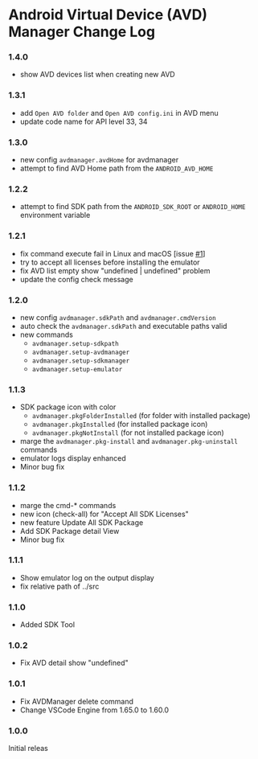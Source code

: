 # Android Virtual Device (AVD) Manager Change Log

### 1.4.0

* show AVD devices list when creating new AVD

### 1.3.1

* add `Open AVD folder` and `Open AVD config.ini` in AVD menu
* update code name for API level 33, 34

### 1.3.0

* new config `avdmanager.avdHome` for avdmanager
* attempt to find AVD Home path from the `ANDROID_AVD_HOME`

### 1.2.2

* attempt to find SDK path from the `ANDROID_SDK_ROOT` or `ANDROID_HOME` environment variable

### 1.2.1

* fix command execute fail in Linux and macOS [issue [#1](https://github.com/toroxx/vscode-avdmanager/issues/1)]
* try to accept all licenses before installing the emulator
* fix AVD list empty show "undefined | undefined" problem
* update the config check message

### 1.2.0

* new config `avdmanager.sdkPath` and `avdmanager.cmdVersion`
* auto check the `avdmanager.sdkPath` and executable paths valid
* new commands
  * `avdmanager.setup-sdkpath`
  * `avdmanager.setup-avdmanager`
  * `avdmanager.setup-sdkmanager`
  * `avdmanager.setup-emulator`

### 1.1.3

* SDK package icon with color
  * `avdmanager.pkgFolderInstalled` (for folder with installed package)
  * `avdmanager.pkgInstalled` (for installed package icon)
  * `avdmanager.pkgNotInstall` (for not installed package icon)
* marge the `avdmanager.pkg-install` and `avdmanager.pkg-uninstall` commands
* emulator logs display enhanced
* Minor bug fix

### 1.1.2

* marge the cmd-* commands
* new icon (check-all) for "Accept All SDK Licenses"
* new feature Update All SDK Package
* Add SDK Package detail View
* Minor bug fix

### 1.1.1

* Show emulator log on the output display
* fix relative path of ../src

### 1.1.0

* Added SDK Tool

### 1.0.2

* Fix AVD detail show "undefined"

### 1.0.1

- Fix AVDManager delete command
- Change VSCode Engine from 1.65.0 to 1.60.0

### 1.0.0

Initial releas
